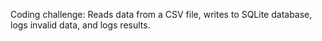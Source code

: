 Coding challenge:
Reads data from a CSV file, writes to SQLite database, logs invalid data, and logs results.
